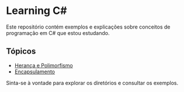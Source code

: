 # Learning C#

Este repositório contém exemplos e explicações sobre conceitos de programação em C# que estou estudando.

## Tópicos

- [Herança e Polimorfismo](./Herança-e-Polimorfismo/README.md)
- [Encapsulamento](./Encapsulamento/README.md)

Sinta-se à vontade para explorar os diretórios e consultar os exemplos.
